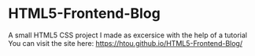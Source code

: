 # HTML5-Frontend-Blog
A small HTML5 CSS project I made as excersice with the help of a tutorial
You can visit the site here: https://htou.github.io/HTML5-Frontend-Blog/
